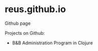 reus.github.io
==============

Github page

Projects on Github:

* B&B Administration Program in Clojure
